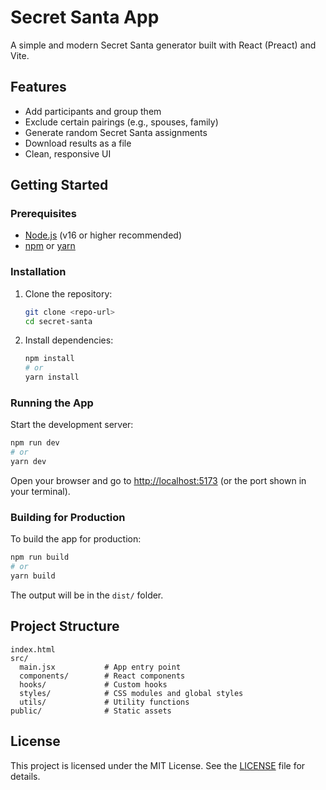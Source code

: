 # Secret Santa App

A simple and modern Secret Santa generator built with React (Preact) and Vite.

## Features

- Add participants and group them
- Exclude certain pairings (e.g., spouses, family)
- Generate random Secret Santa assignments
- Download results as a file
- Clean, responsive UI

## Getting Started

### Prerequisites

- [Node.js](https://nodejs.org/) (v16 or higher recommended)
- [npm](https://www.npmjs.com/) or [yarn](https://yarnpkg.com/)

### Installation

1. Clone the repository:
   ```bash
   git clone <repo-url>
   cd secret-santa
   ```
2. Install dependencies:
   ```bash
   npm install
   # or
   yarn install
   ```

### Running the App

Start the development server:

```bash
npm run dev
# or
yarn dev
```

Open your browser and go to [http://localhost:5173](http://localhost:5173) (or the port shown in your terminal).

### Building for Production

To build the app for production:

```bash
npm run build
# or
yarn build
```

The output will be in the `dist/` folder.

## Project Structure

```
index.html
src/
  main.jsx           # App entry point
  components/        # React components
  hooks/             # Custom hooks
  styles/            # CSS modules and global styles
  utils/             # Utility functions
public/              # Static assets
```

## License

This project is licensed under the MIT License. See the [LICENSE](LICENSE) file for details.

